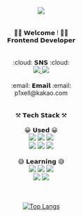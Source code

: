 <div align="center">
  <img src="https://capsule-render.vercel.app/api?type=cylinder&color=0:D38312,100:A83279&text={%20hee1's%20%20GIT%20}&fontSize=50&fontColor=ffffff" />
</div>

<div align="center">
  <br />
  <br />
  <div> 👋👋 𝗪𝗲𝗹𝗰𝗼𝗺𝗲 ! 👋👋 </div>
  <div> 𝗙𝗿𝗼𝗻𝘁𝗲𝗻𝗱 𝗗𝗲𝘃𝗲𝗹𝗼𝗽𝗲𝗿 </div>
  <br />
  <br />

  <div> :cloud: 𝗦𝗡𝗦 :cloud: </div>
  <a href="https://p1xell.tistory.com/" target="_blank">
    <img src="https://img.shields.io/badge/Blog-ffffff?style=flat-square&logo=tistory&logoColor=orange"/>
  </a>
  <a href="https://www.instagram.com/__heee1__/?hl=ko" target="_blank">
    <img src="https://img.shields.io/badge/Instagram-ffffff?style=flat-square&logo=instagram&logoColor=E4405F"/>
  </a>
  
  <br />
  <br />
  
  <div> :email: 𝗘𝗺𝗮𝗶𝗹 :email: </div>
  <div> p1xell@kakao.com </div>
  
  <br />
  <br />
  
  <div> ⚒️ 𝗧𝗲𝗰𝗵 𝗦𝘁𝗮𝗰𝗸 ⚒️ </div>
  <br />
  <div> 😀 𝗨𝘀𝗲𝗱 😀</div>
    <img src="https://img.shields.io/badge/HTML5-E34F26?style=flat-square&logo=HTML5&logoColor=white"/>
    <img src="https://img.shields.io/badge/CSS3-1572B6?style=flat-square&logo=CSS3&logoColor=white"/>
    <img src="https://img.shields.io/badge/Javascript-F7DF1E?style=flat-square&logo=Javascript&logoColor=black"/><br />
    <img src="https://img.shields.io/badge/React-61DAFB?style=flat-square&logo=React&logoColor=black"/>
    <img src="https://img.shields.io/badge/Git-F05032?style=flat-square&logo=Git&logoColor=white"/>
    <img src="https://img.shields.io/badge/Notion-FFFFFF?style=flat-square&logo=notion&logoColor=black"/>
  <br />
  <br />
  
  <div> 😅 𝗟𝗲𝗮𝗿𝗻𝗶𝗻𝗴 😅 </div>
    <img src="https://img.shields.io/badge/Typescript-3178C6?style=flat-square&logo=typescript&logoColor=white"/>
    <img src="https://img.shields.io/badge/Prettier-F7B93E?style=flat-square&logo=prettier&logoColor=black"/>
    <img src="https://img.shields.io/badge/Webpack-8DD6F9?style=flat-square&logo=webpack&logoColor=black"/><br />
    <img src="https://img.shields.io/badge/Python-3776AB?style=flat-square&logo=python&logoColor=white"/>
    <img src="https://img.shields.io/badge/Sass-CC6699?style=flat-square&logo=sass&logoColor=white"/>
  <br />
  <br />
  <br />
  
  [![Top Langs](https://github-readme-stats.vercel.app/api/top-langs/?username=gmldnjs212&hide=java)](https://github.com/anuraghazra/github-readme-stats)
</div>

<!--
**gmldnjs212/gmldnjs212** is a ✨ _special_ ✨ repository because its `README.md` (this file) appears on your GitHub profile.

Here are some ideas to get you started:

- 🔭 I’m currently working on ...
- 🌱 I’m currently learning ...
- 👯 I’m looking to collaborate on ...
- 🤔 I’m looking for help with ...
- 💬 Ask me about ...
- 📫 How to reach me: ...
- 😄 Pronouns: ...
- ⚡ Fun fact: ...
-->

